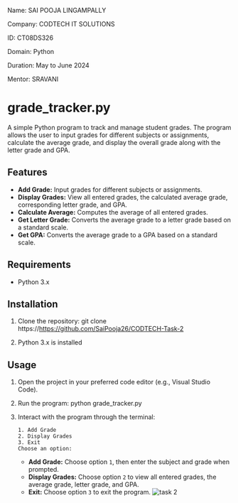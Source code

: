 Name: SAI POOJA LINGAMPALLY

Company: CODTECH IT SOLUTIONS 

ID: CT08DS326

Domain: Python

Duration: May to June 2024

Mentor: SRAVANI

# grade_tracker.py
A simple Python program to track and manage student grades. The program allows the user to input grades for different subjects or assignments, calculate the average grade, and display the overall grade along with the letter grade and GPA.

## Features

- **Add Grade:** Input grades for different subjects or assignments.
- **Display Grades:** View all entered grades, the calculated average grade, corresponding letter grade, and GPA.
- **Calculate Average:** Computes the average of all entered grades.
- **Get Letter Grade:** Converts the average grade to a letter grade based on a standard scale.
- **Get GPA:** Converts the average grade to a GPA based on a standard scale.

## Requirements

- Python 3.x

## Installation

1. Clone the repository:
    git clone https://https://github.com/SaiPooja26/CODTECH-Task-2

2. Python 3.x is installed

## Usage

1. Open the project in your preferred code editor (e.g., Visual Studio Code).

2. Run the program:
    python grade_tracker.py
  
3. Interact with the program through the terminal:

    ```
    1. Add Grade
    2. Display Grades
    3. Exit
    Choose an option:
    ```

    - **Add Grade:** Choose option `1`, then enter the subject and grade when prompted.
    - **Display Grades:** Choose option `2` to view all entered grades, the average grade, letter grade, and GPA.
    - **Exit:** Choose option `3` to exit the program.
![task 2](https://github.com/SaiPooja26/CODTECH-Task-2/assets/129540501/86bbc466-edc5-4610-bd2e-f897b493bbf3)





